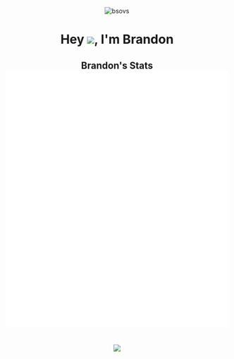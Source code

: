 <!--
**bsovs/bsovs** is a ✨ _special_ ✨ repository because its `README.md` (this file) appears on your GitHub profile.

Here are some ideas to get you started:

- 🔭 I’m currently working on ...
- 🌱 I’m currently learning ...
- 👯 I’m looking to collaborate on ...
- 🤔 I’m looking for help with ...
- 💬 Ask me about ...
- 📫 How to reach me: ...
- 😄 Pronouns: ...
- ⚡ Fun fact: ...
-->

<p align="center"> <img src="https://komarev.com/ghpvc/?username=bsovs" alt="bsovs"/></p>

<h1 align="center"> Hey <img width="30px" src="https://github.com/arshsahzad/arshsahzad/blob/main/assets/gifs/hi.gif">, I'm Brandon</h1>

<h2 align="center"> Brandon's Stats
  <br><img src="https://github.com/bsovs/bsovs/blob/main/github-metrics.svg"><br> 
</h2>

<div align="center">
  <br><img src="https://github-readme-stats.vercel.app/api?username=bsovs"><br> 
</div>

